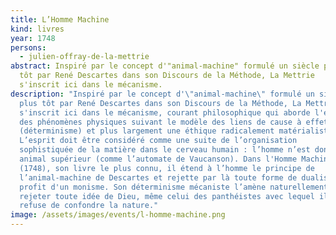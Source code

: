 ```yaml
---
title: L’Homme Machine
kind: livres
year: 1748
persons:
  - julien-offray-de-la-mettrie
abstract: Inspiré par le concept d'"animal-machine" formulé un siècle plus
  tôt par René Descartes dans son Discours de la Méthode, La Mettrie
  s'inscrit ici dans le mécanisme.
description: "Inspiré par le concept d'\"animal-machine\" formulé un siècle
  plus tôt par René Descartes dans son Discours de la Méthode, La Mettrie
  s'inscrit ici dans le mécanisme, courant philosophique qui aborde l'ensemble
  des phénomènes physiques suivant le modèle des liens de cause à effet
  (déterminisme) et plus largement une éthique radicalement matérialiste.
  L’esprit doit être considéré comme une suite de l’organisation
  sophistiquée de la matière dans le cerveau humain : l’homme n’est donc qu’un
  animal supérieur (comme l’automate de Vaucanson). Dans l'Homme Machine
  (1748), son livre le plus connu, il étend à l’homme le principe de
  l’animal-machine de Descartes et rejette par là toute forme de dualisme au
  profit d'un monisme. Son déterminisme mécaniste l’amène naturellement à
  rejeter toute idée de Dieu, même celui des panthéistes avec lequel il
  refuse de confondre la nature."
image: /assets/images/events/l-homme-machine.png
---
```

